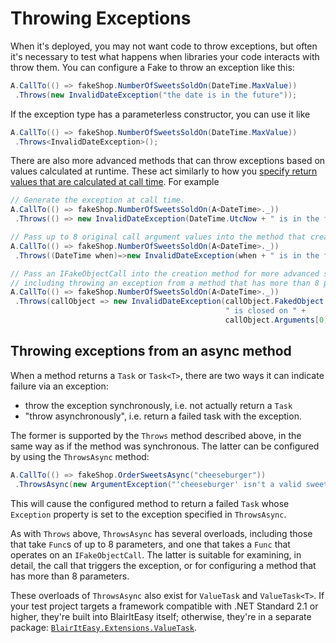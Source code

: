# Throwing Exceptions

When it's deployed, you may not want code to throw exceptions, but
often it's necessary to test what happens when libraries your code
interacts with throw them. You can configure a Fake to throw an
exception like this:

```csharp
A.CallTo(() => fakeShop.NumberOfSweetsSoldOn(DateTime.MaxValue))
 .Throws(new InvalidDateException("the date is in the future"));
```

If the exception type has a parameterless constructor, you can use it
like

```csharp
A.CallTo(() => fakeShop.NumberOfSweetsSoldOn(DateTime.MaxValue))
 .Throws<InvalidDateException>();
```

There are also more advanced methods that can throw exceptions based
on values calculated at runtime. These act similarly to how you
[specify return values that are calculated at call time](specifying-return-values.md#return-values-calculated-at-call-time). For
example

```csharp
// Generate the exception at call time.
A.CallTo(() => fakeShop.NumberOfSweetsSoldOn(A<DateTime>._))
 .Throws(() => new InvalidDateException(DateTime.UtcNow + " is in the future"));

// Pass up to 8 original call argument values into the method that creates the exception.
A.CallTo(() => fakeShop.NumberOfSweetsSoldOn(A<DateTime>._))
 .Throws((DateTime when)=>new InvalidDateException(when + " is in the future"));

// Pass an IFakeObjectCall into the creation method for more advanced scenarios,
// including throwing an exception from a method that has more than 8 parameters.
A.CallTo(() => fakeShop.NumberOfSweetsSoldOn(A<DateTime>._))
 .Throws(callObject => new InvalidDateException(callObject.FakedObject +
                                                " is closed on " +
                                                callObject.Arguments[0]));
```

## Throwing exceptions from an async method

When a method returns a `Task` or `Task<T>`, there are two ways it can indicate
failure via an exception:

- throw the exception synchronously, i.e. not actually return a `Task`
- "throw asynchronously", i.e. return a failed task with the exception.

The former is supported by the `Throws` method described above, in the same way as if the
method was synchronous. The latter can be configured by using the `ThrowsAsync` method:

```csharp
A.CallTo(() => fakeShop.OrderSweetsAsync("cheeseburger"))
 .ThrowsAsync(new ArgumentException("'cheeseburger' isn't a valid sweet category"));
```

This will cause the configured method to return a failed `Task` whose `Exception` property
is set to the exception specified in `ThrowsAsync`.

As with `Throws` above, `ThrowsAsync` has several overloads, including those that take `Func`s of up to
8 parameters, and one that takes a `Func` that operates on an `IFakeObjectCall`. The latter is suitable
for examining, in detail, the call that triggers the exception, or for configuring a method that has
more than 8 parameters.

These overloads of `ThrowsAsync` also exist for `ValueTask` and `ValueTask<T>`. If your test project
targets a framework compatible with .NET Standard 2.1 or higher, they're built into BlairItEasy itself;
otherwise, they're in a separate package:
[`BlairItEasy.Extensions.ValueTask`](https://www.nuget.org/packages/BlairItEasy.Extensions.ValueTask).
